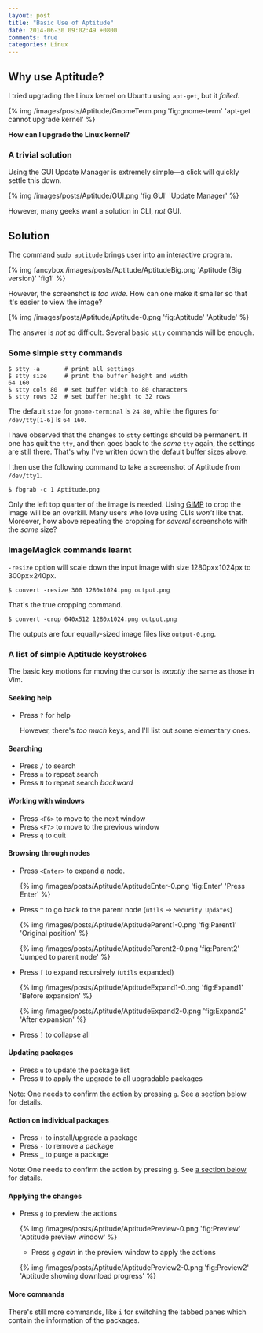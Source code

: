 ```yaml
---
layout: post
title: "Basic Use of Aptitude"
date: 2014-06-30 09:02:49 +0800
comments: true
categories: Linux
---
```


Why use Aptitude?
---

I tried upgrading the Linux kernel on Ubuntu using `apt-get`, but it
*failed*.

{% img /images/posts/Aptitude/GnomeTerm.png 'fig:gnome-term' 'apt-get cannot upgrade kernel' %}

**How can I upgrade the Linux kernel?**

<!-- more -->

### A trivial solution

Using the GUI Update Manager is extremely simple—a click will quickly
settle this down.

{% img /images/posts/Aptitude/GUI.png 'fig:GUI' 'Update Manager' %}

However, many geeks want a solution in CLI, *not* GUI.

Solution
--

The command `sudo aptitude` brings user into an interactive program.

{% img fancybox /images/posts/Aptitude/AptitudeBig.png 'Aptitude (Big version)' 'fig1' %}

However, the screenshot is *too wide*.  How can one make it smaller so
that it's easier to view the image?

{% img /images/posts/Aptitude/Aptitude-0.png 'fig:Aptitude' 'Aptitude' %}

The answer is *not* so difficult.  Several basic `stty` commands will
be enough.

### Some simple `stty` commands

<pre class="cli"><code class="UBMono">$ stty -a       # print all settings
$ stty size     # print the buffer height and width
64 160
$ stty cols 80  # set buffer width to 80 characters
$ stty rows 32  # set buffer height to 32 rows
</code></pre>

The default `size` for `gnome-terminal` is `24 80`, while the figures
for `/dev/tty[1-6]` is `64 160`.

I have observed that the changes to `stty` settings should be
permanent.  If one has quit the `tty`, and then goes back to the
*same* `tty` again, the settings are still there.  That's why I've
written down the default buffer sizes above.

I then use the following command to take a screenshot of Aptitude from
`/dev/tty1`.

<pre class="cli"><code class="UBMono">$ fbgrab -c 1 Aptitude.png</code></pre>

Only the left top quarter of the image is needed.  Using [GIMP] to
crop the image will be an overkill.  Many users who love using CLIs
*won't* like that.  Moreover, how above repeating the cropping for
*several* screenshots with the *same* size?

### ImageMagick commands learnt

`-resize` option will scale down the input image with size
1280px×1024px to 300px×240px.

<pre class="cli"><code class="UBMono">$ convert -resize 300 1280x1024.png output.png</code></pre>

That's the true cropping command.

<pre class="cli"><code class="UBMono">$ convert -crop 640x512 1280x1024.png output.png</code></pre>

The outputs are four equally-sized image files like `output-0.png`.

### A list of simple Aptitude keystrokes

The basic key motions for moving the cursor is *exactly* the same as
those in Vim.

#### Seeking help

- Press `?` for help

    However, there's *too much* keys, and I'll list out some
    elementary ones.

#### Searching

- Press `/` to search
- Press `n` to repeat search
- Press `N` to repeat search *backward*

#### Working with windows

- Press `<F6>` to move to the next window
- Press `<F7>` to move to the previous window
- Press `q` to quit

#### Browsing through nodes

- Press `<Enter>` to expand a node.

    {% img /images/posts/Aptitude/AptitudeEnter-0.png 'fig:Enter' 'Press Enter' %}

- Press `^` to go back to the parent node (`utils` → `Security
    Updates`)

    {% img /images/posts/Aptitude/AptitudeParent1-0.png 'fig:Parent1' 'Original position' %}

    {% img /images/posts/Aptitude/AptitudeParent2-0.png 'fig:Parent2' 'Jumped to parent node' %}

- Press `[` to expand recursively (`utils` expanded)

    {% img /images/posts/Aptitude/AptitudeExpand1-0.png 'fig:Expand1' 'Before expansion' %}

    {% img /images/posts/Aptitude/AptitudeExpand2-0.png 'fig:Expand2' 'After expansion' %}

- Press `]` to collapse all

#### Updating packages

- Press `u` to update the package list
- Press `U` to apply the upgrade to all upgradable packages

Note: One needs to confirm the action by pressing `g`.  See 
[a section below][a:applying-the-changes] for details.

#### Action on individual packages

- Press `+` to install/upgrade a package
- Press `-` to remove a package
- Press `_` to purge a package

Note: One needs to confirm the action by pressing `g`.  See 
[a section below][a:applying-the-changes] for details.

#### Applying the changes

- Press `g` to preview the actions

    {% img /images/posts/Aptitude/AptitudePreview-0.png 'fig:Preview' 'Aptitude preview window' %}

    - Press `g` *again* in the preview window to apply the actions

    {% img /images/posts/Aptitude/AptitudePreview2-0.png 'fig:Preview2' 'Aptitude showing download progress' %}

#### More commands

There's still more commands, like `i` for switching the tabbed panes
which contain the information of the packages.

[GIMP]: http://www.gimp.org/ "GIMP - The GNU Image Manipulation Program"
[a:applying-the-changes]: #applying-the-changes "Applying the changes"

